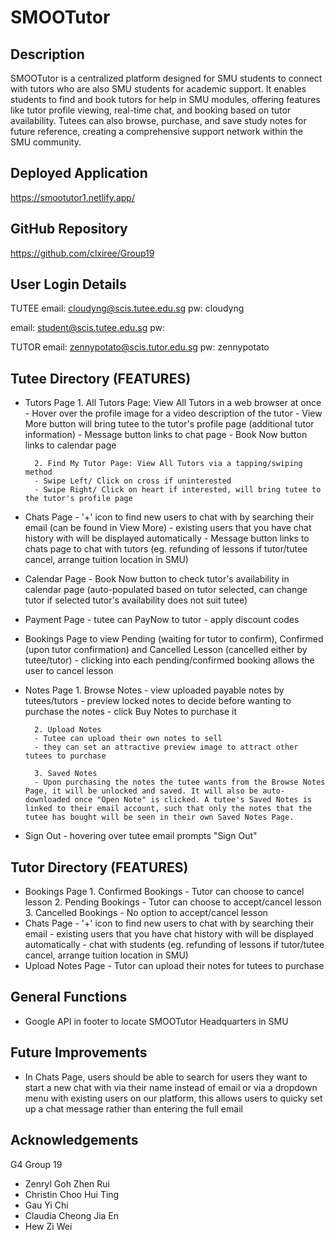 # SMOOTutor

## Description
SMOOTutor is a centralized platform designed for SMU students to connect with tutors who are also SMU students for academic support. It enables students to find and book tutors for help in SMU modules, offering features like tutor profile viewing, real-time chat, and booking based on tutor availability. Tutees can also browse, purchase, and save study notes for future reference, creating a comprehensive support network within the SMU community.


## Deployed Application
https://smootutor1.netlify.app/


## GitHub Repository
https://github.com/clxiree/Group19


## User Login Details
TUTEE
email: cloudyng@scis.tutee.edu.sg
pw: cloudyng

email: student@scis.tutee.edu.sg
pw: 

TUTOR
email: zennypotato@scis.tutor.edu.sg
pw: zennypotato

## Tutee Directory (FEATURES)
- Tutors Page
        1. All Tutors Page: View All Tutors in a web browser at once
        - Hover over the profile image for a video description of the tutor
        - View More button will bring tutee to the tutor's profile page (additional tutor information)
        - Message button links to chat page
        - Book Now button links to calendar page

        2. Find My Tutor Page: View All Tutors via a tapping/swiping method
        - Swipe Left/ Click on cross if uninterested
        - Swipe Right/ Click on heart if interested, will bring tutee to the tutor's profile page

- Chats Page
        - '+' icon to find new users to chat with by searching their email (can be found in View More)
        - existing users that you have chat history with will be displayed automatically
        - Message button links to chats page to chat with tutors (eg. refunding of lessons if tutor/tutee cancel, arrange tuition location in SMU)

- Calendar Page
        - Book Now button to check tutor's availability in calendar page (auto-populated based on tutor selected, can change tutor if selected tutor's availability does not suit tutee)

- Payment Page 
        - tutee can PayNow to tutor
        - apply discount codes

- Bookings Page to view Pending (waiting for tutor to confirm), Confirmed (upon tutor confirmation) and Cancelled Lesson (cancelled either by tutee/tutor)
        - clicking into each pending/confirmed booking allows the user to cancel lesson 
- Notes Page 
        1. Browse Notes 
        - view uploaded payable notes by tutees/tutors
        - preview locked notes to decide before wanting to purchase the notes 
        - click Buy Notes to purchase it 

        2. Upload Notes
        - Tutee can upload their own notes to sell
        - they can set an attractive preview image to attract other tutees to purchase

        3. Saved Notes
        - Upon purchasing the notes the tutee wants from the Browse Notes Page, it will be unlocked and saved. It will also be auto-downloaded once "Open Note" is clicked. A tutee's Saved Notes is linked to their email account, such that only the notes that the tutee has bought will be seen in their own Saved Notes Page.
- Sign Out 
        - hovering over tutee email prompts "Sign Out"

## Tutor Directory (FEATURES)
- Bookings Page
        1. Confirmed Bookings
        - Tutor can choose to cancel lesson
        2. Pending Bookings
        - Tutor can choose to accept/cancel lesson
        3. Cancelled Bookings
        - No option to accept/cancel lesson
- Chats Page
        - '+' icon to find new users to chat with by searching their email 
        - existing users that you have chat history with will be displayed automatically
        - chat with students (eg. refunding of lessons if tutor/tutee cancel, arrange tuition location in SMU)
- Upload Notes Page
        - Tutor can upload their notes for tutees to purchase


## General Functions
- Google API in footer to locate SMOOTutor Headquarters in SMU


## Future Improvements
- In Chats Page, users should be able to search for users they want to start a new chat with via their name instead of email or via a dropdown menu with existing users on our platform, this allows users to quicky set up a chat message rather than entering the full email

## Acknowledgements
G4 Group 19 
- Zenryl Goh Zhen Rui
- Christin Choo Hui Ting
- Gau Yi Chi
- Claudia Cheong Jia En
- Hew Zi Wei

